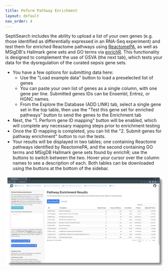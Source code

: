 ```yaml
---
title: Peform Pathway Enrichment
layout: default
nav_order: 4
---
```


SeptiSearch includes the ability to upload a list of your own genes (e.g. those
identified as differentially expressed in an RNA-Seq experiment) and test them
for enriched Reactome pathways using
[ReactomePA](https://bioconductor.org/packages/ReactomePA), as well as MSigDB's
Hallmark gene sets and GO terms via
[enrichR](https://cran.r-project.org/package=enrichR). This functionality is
designed to complement the use of GSVA (the next tab), which tests your data for
the dysregulation of the curated sepsis gene sets.

- You have a few options for submitting data here:
    - Use the "Load example data" button to load a preselected list of genes
    - You can paste your own list of genes as a single column, with one gene per
      line. Submitted genes IDs can be Ensembl, Entrez, or HGNC names.
    - From the Explore the Database (ADD LINK) tab, select a
      single gene set in the top table, then use the "Test this gene set for
      enriched pathways" button to send the genes to the Enrichment tab
- Next, the "1. Perform gene ID mapping" button will be enabled, which will
  complete any necessary mapping steps prior to enrichment testing
- Once the ID mapping is completed, you can hit the "2. Submit genes for pathway
  enrichment" button to run the tests.
- Your results will be displayed in two tables; one containing Reactome pathways
  identified by ReactomePA, and the second containing GO terms and MSigDB
  Hallmark gene sets found by enrichR; use the buttons to switch between the
  two. Hover your cursor over the column names to see a description of each.
  Both tables can be downloaded using the buttons at the bottom of the
  sidebar.

![Table of enrichment results, from ReactomePA.](assets/images/t6.png)  
